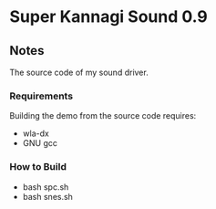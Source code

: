 # Super Kannagi Sound 0.9


## Notes
The source code of my sound driver.



### Requirements
Building the demo from the source code requires:
- wla-dx
- GNU gcc

### How to Build
- bash spc.sh
- bash snes.sh

